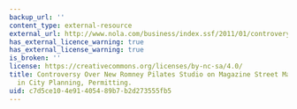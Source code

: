 ```yaml
---
backup_url: ''
content_type: external-resource
external_url: http://www.nola.com/business/index.ssf/2011/01/controvery_surrounding_new_rom.html
has_external_licence_warning: true
has_external_license_warning: true
is_broken: ''
license: https://creativecommons.org/licenses/by-nc-sa/4.0/
title: Controversy Over New Romney Pilates Studio on Magazine Street May Lead to Reforms
  in City Planning, Permitting.
uid: c7d5ce10-4e91-4054-89b7-b2d273555fb5
---
```

